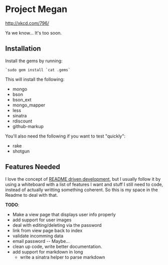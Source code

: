 # Project Megan

<http://xkcd.com/796/>

Ya we know... It's too soon.

## Installation

Install the gems by running:

    `sudo gem install `cat .gems`

This will install the following:

 * mongo
 * bson
 * bson_ext
 * mongo_mapper
 * less
 * sinatra
 * rdiscount
 * github-markup

You'll also need the following if you want to test "quickly":

 * rake
 * shotgun

## Features Needed

I love the concept of [README driven development][rdd], but I usually follow it
by using a whiteboard with a list of features I want and stuff I still need to
code, instead of actually writting something coherent. So this is my space in
the Readme to deal with that.

__TODO__:

 * Make a view page that displays user info properly
 * add support for user images
 * deal with editing/deleting via the password
 * link from view page back to index
 * validate incomming data
 * email password -- Maybe...
 * clean up code, write better documentation.
 * add support for markdown in long
   * write a sinatra helper to parse markdown

[rdd]: http://tom.preston-werner.com/2010/08/23/readme-driven-development.html


